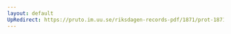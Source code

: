 ```yaml
---
layout: default
UpRedirect: https://pruto.im.uu.se/riksdagen-records-pdf/1871/prot-1871--fk--208.pdf
---
```

